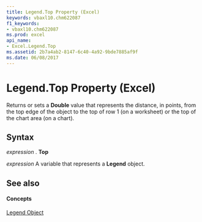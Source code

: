 ```yaml
---
title: Legend.Top Property (Excel)
keywords: vbaxl10.chm622087
f1_keywords:
- vbaxl10.chm622087
ms.prod: excel
api_name:
- Excel.Legend.Top
ms.assetid: 2b7a4ab2-8147-6c40-4a92-9bde7885af9f
ms.date: 06/08/2017
---
```



# Legend.Top Property (Excel)

Returns or sets a **Double** value that represents the distance, in points, from the top edge of the object to the top of row 1 (on a worksheet) or the top of the chart area (on a chart).


## Syntax

 _expression_ . **Top**

 _expression_ A variable that represents a **Legend** object.


## See also


#### Concepts


[Legend Object](legend-object-excel.md)

